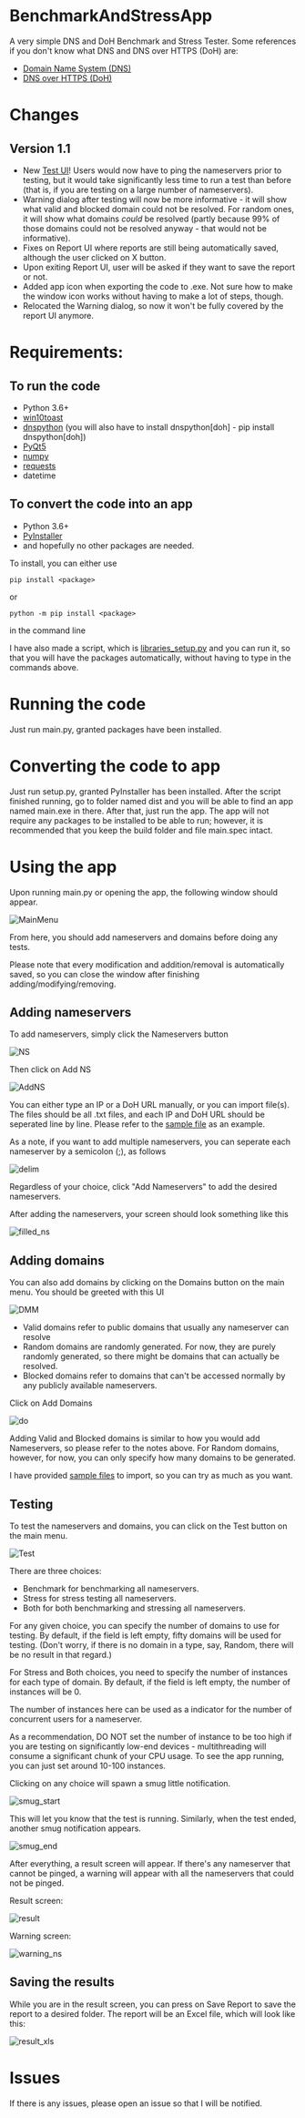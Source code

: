 # BenchmarkAndStressApp
A very simple DNS and DoH Benchmark and Stress Tester.
Some references if you don't know what DNS and DNS over HTTPS (DoH) are:
- [Domain Name System (DNS)](https://www.cloudflare.com/learning/dns/what-is-dns/)
- [DNS over HTTPS (DoH)](https://searchsecurity.techtarget.com/definition/DNS-over-HTTPS-DoH)

# Changes
## Version 1.1
- New [Test UI](https://github.com/HoangTranUnion/BenchmarkAndStressApp/blob/master/README_resources/NewTestUI.PNG)! Users would now have to ping the nameservers prior to testing, but it would take significantly less time to run a test than before (that is, if you are testing on a large number of nameservers).
- Warning dialog after testing will now be more informative - it will show what valid and blocked domain could not be resolved. For random ones, it will show what domains _could_ be resolved (partly because 99% of those domains could not be resolved anyway - that would not be informative).
- Fixes on Report UI where reports are still being automatically saved, although the user clicked on X button.
- Upon exiting Report UI, user will be asked if they want to save the report or not.
- Added app icon when exporting the code to .exe. Not sure how to make the window icon works without having to make a lot of steps, though.
- Relocated the Warning dialog, so now it won't be fully covered by the report UI anymore.

# Requirements:
## To run the code
- Python 3.6+
- [win10toast](https://pypi.org/project/win10toast/)
- [dnspython](https://pypi.org/project/dnspython/) (you will also have to install dnspython[doh] - pip install dnspython[doh])
- [PyQt5](https://pypi.org/project/PyQt5/)
- [numpy](https://pypi.org/project/numpy/)
- [requests](https://pypi.org/project/requests/)
- datetime

## To convert the code into an app
- Python 3.6+
- [PyInstaller](https://pypi.org/project/pyinstaller/)
- and hopefully no other packages are needed.

To install, you can either use
```
pip install <package>
```
or 
```
python -m pip install <package>
```
in the command line

I have also made a script, which is [libraries_setup.py](https://github.com/HoangTranUnion/BenchmarkAndStressApp/blob/master/libraries_setup.py) and you can run it, so that you will have the packages automatically, without having to type in the commands above.

# Running the code
Just run main.py, granted packages have been installed.

# Converting the code to app
Just run setup.py, granted PyInstaller has been installed. After the script finished running, go to folder named dist and you will be able to find an app named main.exe in there.
After that, just run the app. The app will not require any packages to be installed to be able to run; however, it is recommended that you keep the build folder and file main.spec intact.

# Using the app
Upon running main.py or opening the app, the following window should appear.

![MainMenu](https://github.com/HoangTranUnion/BenchmarkAndStressApp/blob/master/README_resources/MainMenu.PNG)

From here, you should add nameservers and domains before doing any tests.

Please note that every modification and addition/removal is automatically saved, so you can close the window after finishing adding/modifying/removing.

## Adding nameservers
To add nameservers, simply click the Nameservers button

![NS](https://github.com/HoangTranUnion/BenchmarkAndStressApp/blob/master/README_resources/NameserverMainMenu.PNG)

Then click on Add NS

![AddNS](https://github.com/HoangTranUnion/BenchmarkAndStressApp/blob/master/README_resources/AddNS.PNG)

You can either type an IP or a DoH URL manually, or you can import file(s).
The files should be all .txt files, and each IP and DoH URL should be seperated line by line. Please refer to the [sample file](https://github.com/HoangTranUnion/BenchmarkAndStressApp/blob/master/src/main/test/sample_data/sample_ns.txt) as an example.

As a note, if you want to add multiple nameservers, you can seperate each nameserver by a semicolon (;), as follows

![delim](https://github.com/HoangTranUnion/BenchmarkAndStressApp/blob/master/README_resources/delim.PNG)

Regardless of your choice, click "Add Nameservers" to add the desired nameservers.

After adding the nameservers, your screen should look something like this

![filled_ns](https://github.com/HoangTranUnion/BenchmarkAndStressApp/blob/master/README_resources/filled_ns.PNG)

## Adding domains
You can also add domains by clicking on the Domains button on the main menu. You should be greeted with this UI

![DMM](https://github.com/HoangTranUnion/BenchmarkAndStressApp/blob/master/README_resources/DomainMainMenu.PNG)

- Valid domains refer to public domains that usually any nameserver can resolve
- Random domains are randomly generated. For now, they are purely randomly generated, so there might be domains that can actually be resolved.
- Blocked domains refer to domains that can't be accessed normally by any publicly available nameservers.

Click on Add Domains

![do](https://github.com/HoangTranUnion/BenchmarkAndStressApp/blob/master/README_resources/domain_options.PNG)

Adding Valid and Blocked domains is similar to how you would add Nameservers, so please refer to the notes above.
For Random domains, however, for now, you can only specify how many domains to be generated.

I have provided [sample files](https://github.com/HoangTranUnion/BenchmarkAndStressApp/tree/master/src/main/test/sample_data) to import, so you can try as much as you want.

## Testing
To test the nameservers and domains, you can click on the Test button on the main menu.

![Test](https://github.com/HoangTranUnion/BenchmarkAndStressApp/blob/master/README_resources/testUI.PNG)

There are three choices:
- Benchmark for benchmarking all nameservers.
- Stress for stress testing all nameservers.
- Both for both benchmarking and stressing all nameservers.

For any given choice, you can specify the number of domains to use for testing. By default, if the field is left empty, fifty domains will be used for testing.
(Don't worry, if there is no domain in a type, say, Random, there will be no result in that regard.)

For Stress and Both choices, you need to specify the number of instances for each type of domain. By default, if the field is left empty, the number of instances will be 0.

The number of instances here can be used as a indicator for the number of concurrent users for a nameserver. 

As a recommendation, DO NOT set the number of instance to be too high if you are testing on significantly low-end devices - multithreading will consume a significant chunk of your CPU usage. To see the app running, you can just set around 10-100 instances.

Clicking on any choice will spawn a smug little notification.

![smug_start](https://github.com/HoangTranUnion/BenchmarkAndStressApp/blob/master/README_resources/start_test.PNG)

This will let you know that the test is running.
Similarly, when the test ended, another smug notification appears.

![smug_end](https://github.com/HoangTranUnion/BenchmarkAndStressApp/blob/master/README_resources/finish_test.PNG)

After everything, a result screen will appear. If there's any nameserver that cannot be pinged, a warning will appear with all the nameservers that could not be pinged.

Result screen:

![result](https://github.com/HoangTranUnion/BenchmarkAndStressApp/blob/master/README_resources/results_ui.PNG)

Warning screen:

![warning_ns](https://github.com/HoangTranUnion/BenchmarkAndStressApp/blob/master/README_resources/warning_ns_notavail.PNG)

## Saving the results
While you are in the result screen, you can press on Save Report to save the report to a desired folder. The report will be an Excel file, which will look like this:

![result_xls](https://github.com/HoangTranUnion/BenchmarkAndStressApp/blob/master/README_resources/report_xls.PNG)

# Issues
If there is any issues, please open an issue so that I will be notified.


